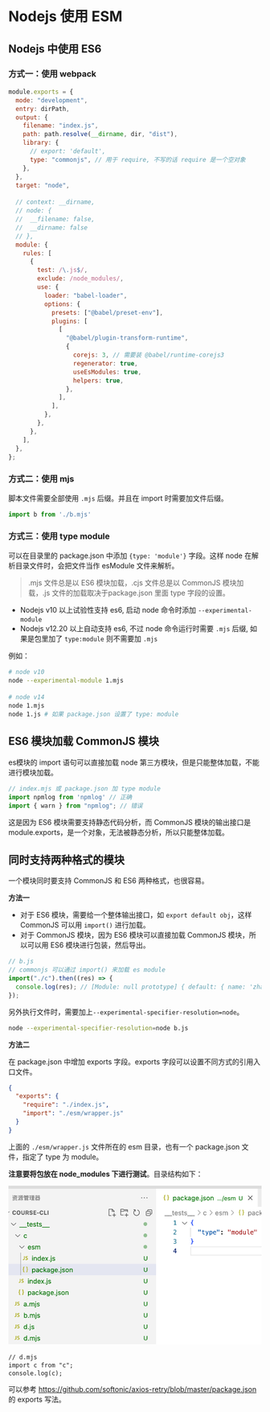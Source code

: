 # Nodejs 使用 ESM

## Nodejs 中使用 ES6

### 方式一：使用 webpack

```js
module.exports = {
  mode: "development",
  entry: dirPath,
  output: {
    filename: "index.js",
    path: path.resolve(__dirname, dir, "dist"),
    library: {
      // export: 'default',
      type: "commonjs", // 用于 require, 不写的话 require 是一个空对象
    },
  },
  target: "node",

  // context: __dirname,
  // node: {
  //  __filename: false,
  //  __dirname: false
  // },
  module: {
    rules: [
      {
        test: /\.js$/,
        exclude: /node_modules/,
        use: {
          loader: "babel-loader",
          options: {
            presets: ["@babel/preset-env"],
            plugins: [
              [
                "@babel/plugin-transform-runtime",
                {
                  corejs: 3, // 需要装 @babel/runtime-corejs3
                  regenerator: true,
                  useEsModules: true,
                  helpers: true,
                },
              ],
            ],
          },
        },
      },
    ],
  },
};
```

### 方式二：使用 mjs

脚本文件需要全部使用 `.mjs` 后缀。并且在 import 时需要加文件后缀。

```js
import b from './b.mjs'
```

### 方式三：使用 type module

可以在目录里的 package.json 中添加 `{type: 'module'}` 字段。这样 node 在解析目录文件时，会把文件当作 esModule 文件来解析。

> .mjs 文件总是以 ES6 模块加载，.cjs 文件总是以 CommonJS 模块加载，.js 文件的加载取决于package.json 里面 type 字段的设置。

- Nodejs v10 以上试验性支持 es6, 启动 node 命令时添加 `--experimental-module`
- Nodejs v12.20 以上自动支持 es6, 不过 node 命令运行时需要 `.mjs` 后缀, 如果是包里加了 `type:module` 则不需要加 `.mjs`

例如：

```sh
# node v10
node --experimental-module 1.mjs

# node v14
node 1.mjs
node 1.js # 如果 package.json 设置了 type: module
```

## ES6 模块加载 CommonJS 模块

es模块的 import 语句可以直接加载 node 第三方模块，但是只能整体加载，不能进行模块加载。

```js
// index.mjs 或 package.json 加 type module
import npmlog from 'npmlog' // 正确
import { warn } from "npmlog"; // 错误
```

这是因为 ES6 模块需要支持静态代码分析，而 CommonJS 模块的输出接口是module.exports，是一个对象，无法被静态分析，所以只能整体加载。

## 同时支持两种格式的模块

一个模块同时要支持 CommonJS 和 ES6 两种格式，也很容易。

**方法一**

- 对于 ES6 模块，需要给一个整体输出接口，如 `export default obj`，这样 CommonJS 可以用 `import()` 进行加载。
- 对于 CommonJS 模块，因为 ES6 模块可以直接加载 CommonJS 模块，所以可以用 ES6 模块进行包装，然后导出。

```js
// b.js
// commonjs 可以通过 import() 来加载 es module
import("./c").then((res) => {
  console.log(res); // [Module: null prototype] { default: { name: 'zhangsan', age: 12 } }
});
```

另外执行文件时，需要加上`--experimental-specifier-resolution=node`。

```sh
node --experimental-specifier-resolution=node b.js
```

**方法二**

在 package.json 中增加 exports 字段。exports 字段可以设置不同方式的引用入口文件。

```json
{
  "exports": {
    "require": "./index.js",
    "import": "./esm/wrapper.js"
  }
}
```

上面的 `./esm/wrapper.js` 文件所在的 esm 目录，也有一个 package.json 文件，指定了 type 为 module。

**注意要将包放在 node_modules 下进行测试**。目录结构如下：

![](./imgs/2022-07-18-23-37-12.png)

```
// d.mjs
import c from "c";
console.log(c);
```

可以参考 <https://github.com/softonic/axios-retry/blob/master/package.json> 的 exports 写法。
